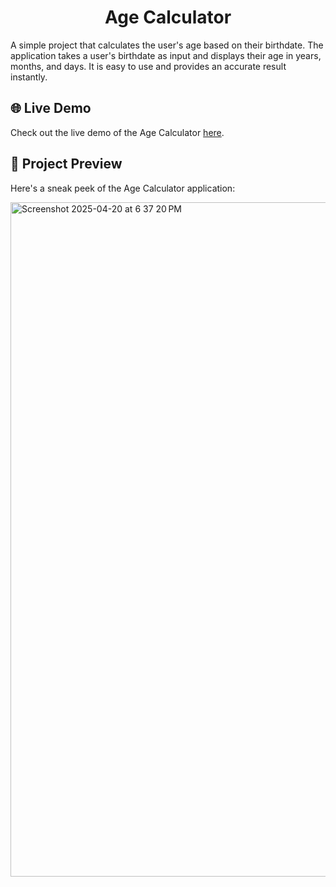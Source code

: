 <h1 align="center"> Age Calculator </h1>

A simple project that calculates the user's age based on their birthdate. The application takes a user's birthdate as input and displays their age in years, months, and days. It is easy to use and provides an accurate result instantly.

## 🌐 Live Demo

Check out the live demo of the Age Calculator [here](https://age-kaluklator.netlify.app/).

## 📸 Project Preview

Here's a sneak peek of the Age Calculator application:

<img width="1079" alt="Screenshot 2025-04-20 at 6 37 20 PM" src="https://github.com/user-attachments/assets/720b06ef-f4d3-42a7-9699-da26c6f6e327" />
